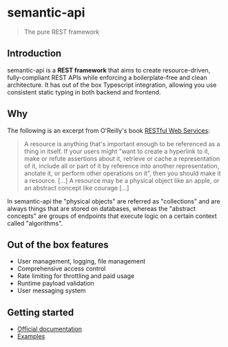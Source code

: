 # semantic-api
>The pure REST framework

## Introduction

semantic-api is a **REST framework** that aims to create resource-driven, fully-compliant REST APIs while enforcing a boilerplate-free and clean architecture. It has out of the box Typescript integration, allowing you use consistent static typing in both backend and frontend.

## Why

The following is an excerpt from O'Reilly's book [RESTful Web Services](https://www.oreilly.com/library/view/restful-web-services/9780596529260/ch04.html):

>A resource is anything that's important enough to be referenced as a thing in itself. If your users might "want to create a hyperlink to it, make or refute assertions about it, retrieve or cache a representation of it, include all or part of it by reference into another representation, anotate it, or perform other operations on it", then you should make it a resource. […] A resource may be a physical object like an apple, or an abstract concept like courage […]

In semantic-api the "physical objects" are referred as "collections" and are always things that are stored on databases, whereas the "abstract concepts" are groups of endpoints that execute logic on a certain context called "algorithms".

## Out of the box features

- User management, logging, file management
- Comprehensive access control
- Rate limiting for throttling and paid usage
- Runtime payload validation
- User messaging system

## Getting started

- [Official documentation](https://semantic-api.github.io/semantic-api/)
- [Examples](https://github.com/ringeringeraja/semantic-api/tree/master/examples)
